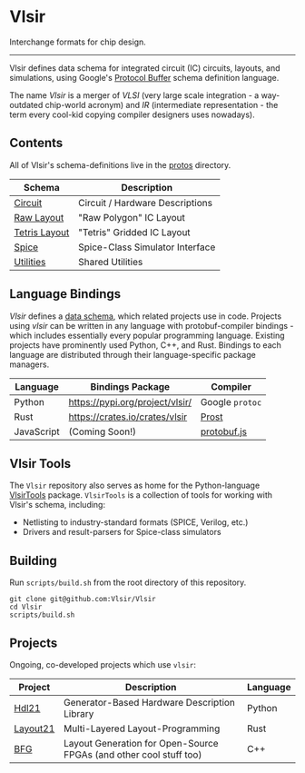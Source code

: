 # Vlsir

Interchange formats for chip design.

---

Vlsir defines data schema for integrated circuit (IC) circuits, layouts, and simulations,
using Google's [Protocol Buffer](https://developers.google.com/protocol-buffers/) schema definition language.

The name _Vlsir_ is a merger of _VLSI_ (very large scale integration - a way-outdated chip-world acronym)
and _IR_ (intermediate representation - the term every cool-kid copying compiler designers uses nowadays).

## Contents

All of Vlsir's schema-definitions live in the [protos](./protos) directory.

| Schema                                 | Description                     |
| -------------------------------------- | ------------------------------- |
| [Circuit](./protos/circuit.proto)      | Circuit / Hardware Descriptions |
| [Raw Layout](./protos/raw.proto)       | "Raw Polygon" IC Layout         |
| [Tetris Layout](./protos/tetris.proto) | "Tetris" Gridded IC Layout      |
| [Spice](./protos/spice.proto)          | Spice-Class Simulator Interface |
| [Utilities](./protos/utils.proto)      | Shared Utilities                |

## Language Bindings

_Vlsir_ defines a [data schema](https://github.com/Vlsir/schema-proto), which related projects use in code.
Projects using _vlsir_ can be written in any language with protobuf-compiler bindings - 
which includes essentially every popular programming language. 
Existing projects have prominently used Python, C++, and Rust.
Bindings to each language are distributed through their language-specific package managers. 

| Language | Bindings Package | Compiler | 
| -------- | ---------------- | -------- | 
| Python   | https://pypi.org/project/vlsir/ | Google `protoc` |
| Rust     | https://crates.io/crates/vlsir  | [Prost](https://github.com/tokio-rs/prost) |
| JavaScript | (Coming Soon!) | [protobuf.js](https://github.com/protobufjs/protobuf.js/) | 

## Vlsir Tools 

The `Vlsir` repository also serves as home for the Python-language [VlsirTools](https://pypi.org/project/vlsirtools/) package. 
`VlsirTools` is a collection of tools for working with Vlsir's schema, including: 

* Netlisting to industry-standard formats (SPICE, Verilog, etc.)
* Drivers and result-parsers for Spice-class simulators

## Building

Run `scripts/build.sh` from the root directory of this repository.

```
git clone git@github.com:Vlsir/Vlsir
cd Vlsir
scripts/build.sh
```

## Projects

Ongoing, co-developed projects which use `vlsir`: 

| Project  | Description | Language |
| -------- | ----------- | -------- |
| [Hdl21](https://github.com/dan-fritchman/Hdl21)        | Generator-Based Hardware Description Library | Python |
| [Layout21](https://github.com/dan-fritchman/Layout21)  | Multi-Layered Layout-Programming | Rust |
| [BFG](https://github.com/growly/bfg)         | Layout Generation for Open-Source FPGAs (and other cool stuff too) | C++ |

